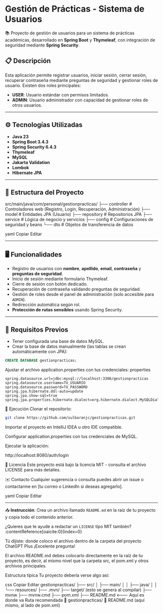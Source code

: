 # Gestión de Prácticas - Sistema de Usuarios

📚 Proyecto de gestión de usuarios para un sistema de prácticas académicas, desarrollado en **Spring Boot** y **Thymeleaf**, con integración de seguridad mediante **Spring Security**.

## 📋 Descripción

Esta aplicación permite registrar usuarios, iniciar sesión, cerrar sesión, recuperar contraseña mediante preguntas de seguridad y gestionar roles de usuario. Existen dos roles principales:
- **USER**: Usuario estándar con permisos limitados.
- **ADMIN**: Usuario administrador con capacidad de gestionar roles de otros usuarios.

---

## ⚙️ Tecnologías Utilizadas

- **Java 23**
- **Spring Boot 3.4.3**
- **Spring Security 6.4.3**
- **Thymeleaf**
- **MySQL**
- **Jakarta Validation**
- **Lombok**
- **Hibernate JPA**

---

## 📂 Estructura del Proyecto

src/main/java/com/personal/gestionpracticas/ ├── controller # Controladores web (Registro, Login, Recuperación, Administración) ├── model # Entidades JPA (Usuario) ├── repository # Repositorios JPA ├── service # Lógica de negocio y servicios ├── config # Configuraciones de seguridad y beans └── dto # Objetos de transferencia de datos

yaml
Copiar
Editar

---

## 🖥️ Funcionalidades

- Registro de usuarios con **nombre**, **apellido**, **email**, **contraseña** y **preguntas de seguridad**.
- Inicio de sesión mediante formulario Thymeleaf.
- Cierre de sesión con botón dedicado.
- Recuperación de contraseña validando preguntas de seguridad.
- Gestión de roles desde el panel de administración (solo accesible para `ADMIN`).
- Redirección automática según rol.
- **Protección de rutas sensibles** usando Spring Security.

---

## 📑 Requisitos Previos

- Tener configurada una base de datos MySQL.
- Crear la base de datos manualmente (las tablas se crean automáticamente con JPA):
```sql
CREATE DATABASE gestionpracticas;
```
Ajustar el archivo application.properties con tus credenciales:
properties
```properties
spring.datasource.url=jdbc:mysql://localhost:3306/gestionpracticas
spring.datasource.username=TU_USUARIO
spring.datasource.password=TU_PASSWORD
spring.jpa.hibernate.ddl-auto=update
spring.jpa.show-sql=true
spring.jpa.properties.hibernate.dialect=org.hibernate.dialect.MySQLDialect
```
🚀 Ejecución
Clonar el repositorio:

```bash
git clone https://github.com/sulbaranjc/gestionpracticas.git
```
Importar el proyecto en IntelliJ IDEA u otro IDE compatible.

Configurar application.properties con tus credenciales de MySQL.

Ejecutar la aplicación:

http://localhost:8080/auth/login

📜 Licencia
Este proyecto está bajo la licencia MIT - consulta el archivo LICENSE para más detalles.

✉️ Contacto
Cualquier sugerencia o consulta puedes abrir un issue o contactarme en [tu correo o LinkedIn si deseas agregarlo].

yaml
Copiar
Editar

---

📥 **Instrucción**: Crea un archivo llamado `README.md` en la raíz de tu proyecto y copia todo el contenido anterior.

¿Quieres que te ayude a redactar un `LICENSE` tipo MIT también? &#8203;:contentReference[oaicite:0]{index=0}&#8203;





Tú dijiste:
donde coloco el archivo dentro de la carpeta del proyecto
ChatGPT Plus
¡Excelente pregunta!

El archivo README.md debes colocarlo directamente en la raíz de tu proyecto, es decir, al mismo nivel que la carpeta src, el pom.xml y otros archivos principales.

Estructura típica
Tu proyecto debería verse algo así:

css
Copiar
Editar
gestionpracticas/
├── src/
│   ├── main/
│   │   ├── java/
│   │   └── resources/
├── .mvn/
├── target/ (esto se genera al compilar)
├── mvnw
├── mvnw.cmd
├── pom.xml
├── README.md  <--- Aquí es donde va
Ruta recomendada
📂 gestionpracticas/
📄 README.md (aquí mismo, al lado de pom.xml)


